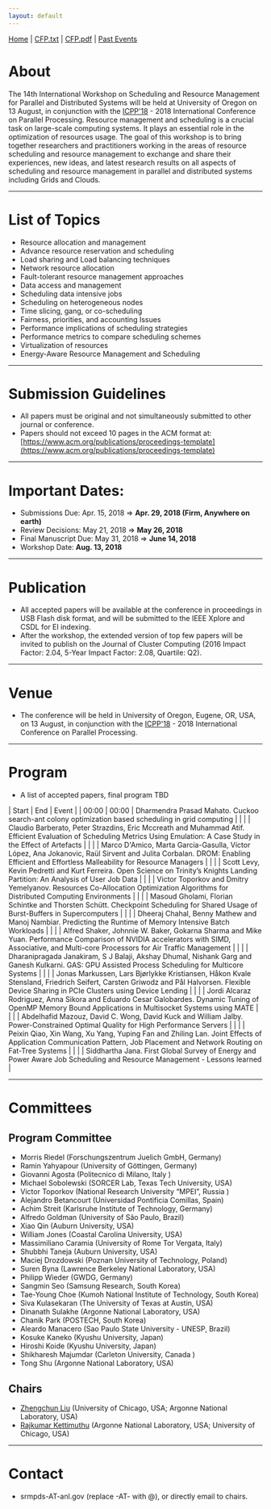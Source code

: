 ```yaml
---
layout: default
---
```

[Home](index.html) | <a href="doc/CFP-2018-14th-SRMPDS.txt" target="_blank">CFP.txt</a> | <a href="doc/CFP-2018-14th-SRMPDS.pdf" target="_blank">CFP.pdf</a> | [Past Events](past.html)

# About
The 14th International Workshop on Scheduling and Resource Management for Parallel and Distributed Systems will be held at University of Oregon on 13 August, in conjunction with the [ICPP'18](http://www.icpp-conf.org) - 2018 International Conference on Parallel Processing.
Resource management and scheduling is a crucial task on large-scale computing systems. It plays an essential role in the optimization of resources usage. The goal of this workshop is to bring together researchers and practitioners working in the areas of resource scheduling and resource management to exchange and share their experiences, new ideas, and latest research results on all aspects of scheduling and resource management in parallel and distributed systems including Grids and Clouds.

---
# List of Topics
* Resource allocation and management
* Advance resource reservation and scheduling
* Load sharing and Load balancing techniques
* Network resource allocation
* Fault-tolerant resource management approaches
* Data access and management
* Scheduling data intensive jobs
* Scheduling on heterogeneous nodes
* Time slicing, gang, or co-scheduling
* Fairness, priorities, and accounting Issues
* Performance implications of scheduling strategies
* Performance metrics to compare scheduling schemes
* Virtualization of resources
* Energy-Aware Resource Management and Scheduling

---
# Submission Guidelines
* All papers must be original and not simultaneously submitted to other journal or conference. 
* Papers should not exceed 10 pages in the ACM format at: [https://www.acm.org/publications/proceedings-template](https://www.acm.org/publications/proceedings-template)

---
# Important Dates:
* Submissions Due:        Apr. 15, 2018 => __Apr. 29, 2018 (Firm, Anywhere on earth)__
* Review Decisions:       May 21, 2018 => __May 26, 2018__
* Final Manuscript Due:   May  31, 2018 => __June 14, 2018__
* Workshop Date:          __Aug. 13, 2018__

---
# Publication
* All accepted papers will be available at the conference in proceedings in USB Flash disk format, and will be submitted to the IEEE Xplore and CSDL for EI indexing. 
* After the workshop, the extended version of top few papers will be invited to publish on the Journal of Cluster Computing (2016 Impact Factor: 2.04, 5-Year Impact Factor: 2.08, Quartile: Q2).

---
# Venue
* The conference will be held in University of Oregon, Eugene, OR, USA, on 13 August, in conjunction with the [ICPP'18](http://www.icpp-conf.org) - 2018 International Conference on Parallel Processing.

---
# Program
* A list of accepted papers, final program TBD

| Start | End | Event |
| 00:00 | 00:00 | Dharmendra Prasad Mahato. Cuckoo search-ant colony optimization based scheduling in grid computing |
| | | Claudio Barberato, Peter Strazdins, Eric Mccreath and Muhammad Atif. Efficient Evaluation of Scheduling Metrics Using Emulation: A Case Study in the Effect of Artefacts |
| | | Marco D'Amico, Marta Garcia-Gasulla, Víctor López, Ana Jokanovic, Raül Sirvent and Julita Corbalan. DROM: Enabling Efficient and Effortless Malleability for Resource Managers |
| | | Scott Levy, Kevin Pedretti and Kurt Ferreira. Open Science on Trinity’s Knights Landing Partition: An Analysis of User Job Data |
| | | Victor Toporkov and Dmitry Yemelyanov. Resources Co-Allocation Optimization Algorithms for Distributed Computing Environments |
| | | Masoud Gholami, Florian Schintke and Thorsten Schütt. Checkpoint Scheduling for Shared Usage of Burst-Buffers in Supercomputers |
| | | Dheeraj Chahal, Benny Mathew and Manoj Nambiar. Predicting the Runtime of Memory Intensive Batch Workloads |
| | | Alfred Shaker, Johnnie W. Baker, Gokarna Sharma and Mike Yuan. Performance Comparison of NVIDIA accelerators with SIMD, Associative, and Multi-core Processors for Air Traffic Management |
| | | Dharanipragada Janakiram, S J Balaji, Akshay Dhumal, Nishank Garg and Ganesh Kulkarni. GAS: GPU Assisted Process Scheduling for Multicore Systems |
| | | Jonas Markussen, Lars Bjørlykke Kristiansen, Håkon Kvale Stensland, Friedrich Seifert, Carsten Griwodz and Pål Halvorsen. Flexible Device Sharing in PCIe Clusters using Device Lending |
| | | Jordi Alcaraz Rodriguez, Anna Sikora and Eduardo Cesar Galobardes. Dynamic Tuning of OpenMP Memory Bound Applications in Multisocket Systems using MATE |
| | | Abdelhafid Mazouz, David C. Wong, David Kuck and William Jalby. Power-Constrained Optimal Quality for High Performance Servers |
| | | Peixin Qiao, Xin Wang, Xu Yang, Yuping Fan and Zhiling Lan. Joint Effects of Application Communication Pattern, Job Placement and Network Routing on Fat-Tree Systems |
| | | Siddhartha Jana. First Global Survey of Energy and Power Aware Job Scheduling and Resource Management - Lessons learned |

---
# Committees
## Program Committee
* Morris Riedel (Forschungszentrum Juelich GmbH, Germany)
* Ramin Yahyapour (University of Göttingen, Germany)
* Giovanni Agosta (Politecnico di Milano, Italy )
* Michael Sobolewski (SORCER Lab, Texas Tech University, USA)
* Victor Toporkov (National Research University “MPEI”, Russia )
* Alejandro Betancourt (Universidad Pontificia Comillas, Spain)
* Achim Streit (Karlsruhe Institute of Technology, Germany)
* Alfredo Goldman (University of São Paulo, Brazil)
* Xiao Qin (Auburn University, USA)
* William Jones (Coastal Carolina University, USA)
* Massimiliano Caramia (University of Rome Tor Vergata, Italy)
* Shubbhi Taneja (Auburn University, USA)
* Maciej Drozdowski (Poznan University of Technology, Poland)
* Suren Byna (Lawrence Berkeley National Laboratory, USA)
* Philipp Wieder (GWDG, Germany)
* Sangmin Seo (Samsung Research, South Korea)
* Tae-Young Choe (Kumoh National Institute of Technology, South Korea)
* Siva Kulasekaran (The University of Texas at Austin, USA)
* Dinanath Sulakhe (Argonne National Laboratory, USA)
* Chanik Park (POSTECH, South Korea)
* Aleardo Manacero (Sao Paulo State University - UNESP, Brazil)
* Kosuke Kaneko (Kyushu University, Japan)
* Hiroshi Koide (Kyushu University, Japan)
* Shikharesh Majumdar (Carleton University, Canada )
* Tong Shu (Argonne National Laboratory, USA)

## Chairs
* [Zhengchun Liu](https://lzhengchun.github.io/) (University of Chicago, USA; Argonne National Laboratory, USA)
* [Rajkumar Kettimuthu](http://mcs.anl.gov/~kettimut/) (Argonne National Laboratory, USA; University of Chicago, USA)

---
# Contact
* srmpds-AT-anl.gov (replace -AT- with @), or directly email to chairs. 
